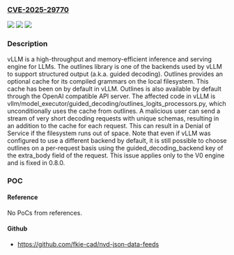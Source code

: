 ### [CVE-2025-29770](https://cve.mitre.org/cgi-bin/cvename.cgi?name=CVE-2025-29770)
![](https://img.shields.io/static/v1?label=Product&message=vllm&color=blue)
![](https://img.shields.io/static/v1?label=Version&message=%3C%200.8.0%20&color=brightgreen)
![](https://img.shields.io/static/v1?label=Vulnerability&message=CWE-770%3A%20Allocation%20of%20Resources%20Without%20Limits%20or%20Throttling&color=brightgreen)

### Description

vLLM is a high-throughput and memory-efficient inference and serving engine for LLMs. The outlines library is one of the backends used by vLLM to support structured output (a.k.a. guided decoding). Outlines provides an optional cache for its compiled grammars on the local filesystem. This cache has been on by default in vLLM. Outlines is also available by default through the OpenAI compatible API server. The affected code in vLLM is vllm/model_executor/guided_decoding/outlines_logits_processors.py, which unconditionally uses the cache from outlines. A malicious user can send a stream of very short decoding requests with unique schemas, resulting in an addition to the cache for each request. This can result in a Denial of Service if the filesystem runs out of space. Note that even if vLLM was configured to use a different backend by default, it is still possible to choose outlines on a per-request basis using the guided_decoding_backend key of the extra_body field of the request. This issue applies only to the V0 engine and is fixed in 0.8.0.

### POC

#### Reference
No PoCs from references.

#### Github
- https://github.com/fkie-cad/nvd-json-data-feeds

